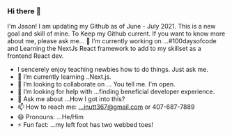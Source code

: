 ### Hi there 👋
I'm Jason! I am updating my Github as of June - July 2021. 
This is a new goal and skill of mine. To Keep my Github current. If you want to know more about me, please ask me...
🔭 I’m currently working on ...#100daysofcode and Learning the NextJs React framework to add to my skillset as a frontend React dev.
- I sencerely enjoy teaching newbies how to do things. Just ask me.          
- 🌱 I’m currently learning ..Next.js.
- 👯 I’m looking to collaborate on ... You tell me. I'm open.
- 🤔 I’m looking for help with ...finding beneficial developer experience.
- 💬 Ask me about ...How I got into this?
- 📫 How to reach me: ...jnutt367@gmail.com or 407-687-7889
- 😄 Pronouns: ...He/Him
- ⚡ Fun fact: ...my left foot has two webbed toes! 
<!--
**jnutt367/jnutt367** is a ✨ _special_ ✨ repository because its `README.md` (this file) appears on your GitHub profile.

Here are some ideas to get you started:

- 
-->
